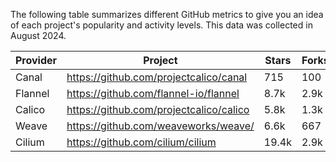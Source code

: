 <!-- releaseTask -->
The following table summarizes different GitHub metrics to give you an idea of each project's popularity and activity levels. This data was collected in August 2024.

| Provider | Project | Stars | Forks | Contributors |
| ---- | ---- | ---- | ---- | ---- |
| Canal | https://github.com/projectcalico/canal | 715 | 100 | 20 |
| Flannel | https://github.com/flannel-io/flannel | 8.7k | 2.9k | 235 |
| Calico | https://github.com/projectcalico/calico | 5.8k | 1.3k | 354 |
| Weave | https://github.com/weaveworks/weave/ | 6.6k | 667 | 87 |
| Cilium | https://github.com/cilium/cilium | 19.4k | 2.9k | 796 |
